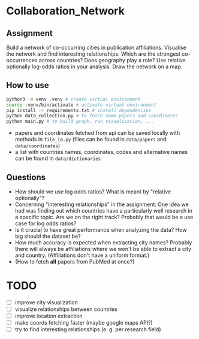 # Collaboration_Network

## Assignment

Build a network of co-occurring cities in publication affiliations. Visualise the network and find interesting relationships. Which are the strongest co-occurrences across countries? Does geography play a role? Use relative optionally log-odds ratios in your analysis. Draw the network on a map.

## How to use

```bash
python3 -m venv .venv # create virtual environment
source .venv/bin/activate # activate virtual environment
pip install -r requirements.txt # install dependencies
python data_collection.py # to fetch some papers and coordinates
python main.py # to build graph, run visualization, ...
```
* papers and coordinates fetched from api can be saved locally with methods in `file_io.py` (files can be found in `data/papers` and `data/coordinates`)
* a list with countries names, coordinates, codes and alternative names can be found in `data/dictionaries`

## Questions

* How should we use log odds ratios? What is meant by "relative optionally"?
* Concerning "interesting relationships" in the assignment: One idea we had was finding out which countries have a particularly well research in a specific topic. Are we on the right track? Probably that would be a use case for log odds ratios?
* Is it crucial to have great performance when analyzing the data? How big should the dataset be?
* How much accuracy is expected when extracting city names? Probably there will always be affiliations where we won't be able to extract a city and country. (Affiliations don't have a uniform format.)
* (How to fetch **all** papers from PubMed at once?)


# TODO
* [ ] improve city visualization
* [ ] visualize relationships between countries
* [ ] improve location extraction
* [ ] make coords fetching faster (maybe google maps API?)
* [ ] try to find interesting relationships (e. g. per research field)
